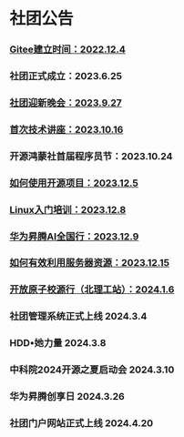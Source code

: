 # 社团公告


### [Gitee建立时间：2022.12.4](https://gitee.com/TSGU-OSC/OSC_main/blob/master/event/active1/README.md)
### 社团正式成立：2023.6.25
### [社团迎新晚会：2023.9.27](https://gitee.com/TSGU-OSC/OSC_main/blob/master/event/active2/README.md)
### [首次技术讲座：2023.10.16](https://gitee.com/TSGU-OSC/OSC_main/blob/master/event/active3/README.md)
### 开源鸿蒙社首届程序员节：2023.10.24
### [如何使用开源项目：2023.12.5](https://gitee.com/TSGU-OSC/OSC_main/blob/master/event/active5/README.md)
### [Linux入门培训：2023.12.8](https://gitee.com/TSGU-OSC/OSC_main/blob/master/event/active6/README.md)
### [华为昇腾AI全国行：2023.12.9](https://gitee.com/TSGU-OSC/OSC_main/blob/master/event/active8/README.md)
### [如何有效利用服务器资源：2023.12.15](https://gitee.com/TSGU-OSC/OSC_main/blob/master/event/active7/README.md)
### [开放原子校源行（北理工站）：2024.1.6](https://gitee.com/TSGU-OSC/OSC_main/blob/master/event/active9/README.md)
### 社团管理系统正式上线 2024.3.4
### HDD•她力量 2024.3.8
### 中科院2024开源之夏启动会 2024.3.10 
### 华为昇腾创享日 2024.3.26  
### 社团门户网站正式上线 2024.4.20